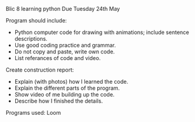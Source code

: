 Blic 8 learning python
Due Tuesday 24th May

Program should include:
- Python computer code for drawing with animations; include sentence descriptions.
- Use good coding practice and grammar.
- Do not copy and paste, write own code.
- List referances of code and video.

Create construction report:
- Explain (with photos) how I learned the code.
- Explain the different parts of the program.
- Show video of me building up the code.
- Describe how I finished the details.

Programs used:
Loom
